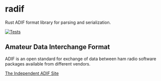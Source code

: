 # radif

Rust ADIF format library for parsing and serialization.

[![Tests](https://github.com/sardylan/radif/actions/workflows/tests.yml/badge.svg)](https://github.com/sardylan/radif/actions/workflows/tests.yml)

## Amateur Data Interchange Format

ADIF is an open standard for exchange of data between ham radio software packages
available from different vendors.

[The Independent ADIF Site](https://www.adif.org/)
